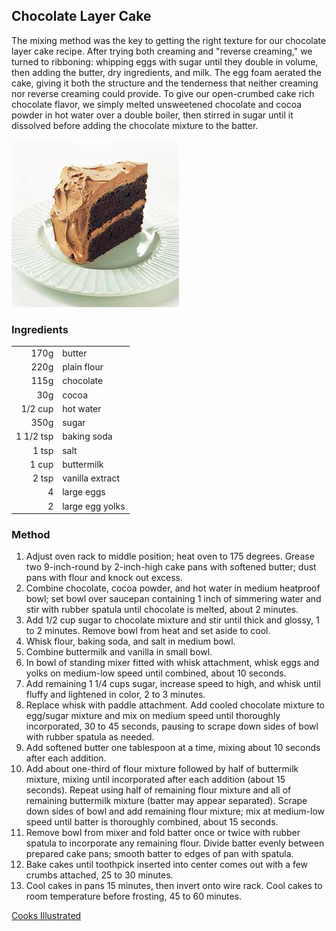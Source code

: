 ## Chocolate Layer Cake

The mixing method was the key to getting the right texture for our chocolate layer cake recipe. After trying both creaming and "reverse creaming," we turned to ribboning: whipping eggs with sugar until they double in volume, then adding the butter, dry ingredients, and milk. The egg foam aerated the cake, giving it both the structure and the tenderness that neither creaming nor reverse creaming could provide. To give our open-crumbed cake rich chocolate flavor, we simply melted unsweetened chocolate and cocoa powder in hot water over a double boiler, then stirred in sugar until it dissolved before adding the chocolate mixture to the batter.

![ChocolateLayerCake](./assets/ChocolateLayerCake.jpg)

### Ingredients

|           |                 |
| --------: | --------------- |
|      170g | butter          |
|      220g | plain flour     |
|      115g | chocolate       |
|       30g | cocoa           |
|   1/2 cup | hot water       |
|      350g | sugar           |
| 1 1/2 tsp | baking soda     |
|     1 tsp | salt            |
|     1 cup | buttermilk      |
|     2 tsp | vanilla extract |
|         4 | large eggs      |
|         2 | large egg yolks |

### Method

1. Adjust oven rack to middle position; heat oven to 175 degrees. Grease two 9-inch-round by 2-inch-high cake pans with softened butter; dust pans with flour and knock out excess. 
2. Combine chocolate, cocoa powder, and hot water in medium heatproof bowl; set bowl over saucepan containing 1 inch of simmering water and stir with rubber spatula until chocolate is melted, about 2 minutes. 
3. Add 1/2 cup sugar to chocolate mixture and stir until thick and glossy, 1 to 2 minutes. Remove bowl from heat and set aside to cool.
4. Whisk flour, baking soda, and salt in medium bowl. 
5. Combine buttermilk and vanilla in small bowl. 
6. In bowl of standing mixer fitted with whisk attachment, whisk eggs and yolks on medium-low speed until combined, about 10 seconds. 
7. Add remaining 1 1/4 cups sugar, increase speed to high, and whisk until fluffy and lightened in color, 2 to 3 minutes. 
8. Replace whisk with paddle attachment. Add cooled chocolate mixture to egg/sugar mixture and mix on medium speed until thoroughly incorporated, 30 to 45 seconds, pausing to scrape down sides of bowl with rubber spatula as needed. 
9. Add softened butter one tablespoon at a time, mixing about 10 seconds after each addition. 
10. Add about one-third of flour mixture followed by half of buttermilk mixture, mixing until incorporated after each addition (about 15 seconds). Repeat using half of remaining flour mixture and all of remaining buttermilk mixture (batter may appear separated). Scrape down sides of bowl and add remaining flour mixture; mix at medium-low speed until batter is thoroughly combined, about 15 seconds. 
11. Remove bowl from mixer and fold batter once or twice with rubber spatula to incorporate any remaining flour. Divide batter evenly between prepared cake pans; smooth batter to edges of pan with spatula.
12. Bake cakes until toothpick inserted into center comes out with a few crumbs attached, 25 to 30 minutes. 
13. Cool cakes in pans 15 minutes, then invert onto wire rack. Cool cakes to room temperature before frosting, 45 to 60 minutes.

[Cooks Illustrated](http://www.cooksillustrated.com/recipes/2905-old-fashioned-chocolate-layer-cake)